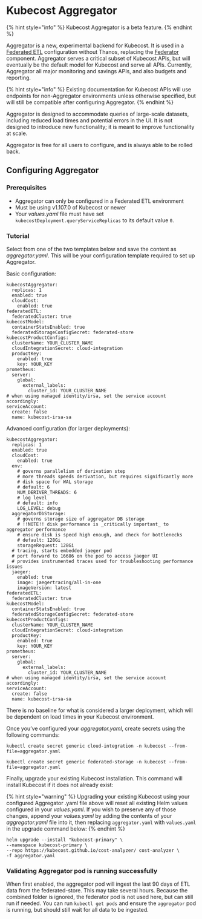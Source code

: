 # Kubecost Aggregator

{% hint style="info" %}
Kubecost Aggregator is a beta feature.
{% endhint %}

Aggregator is a new, experimental backend for Kubecost. It is used in a [Federated ETL](/install-and-configure/install/multi-cluster/federated-etl/federated-etl.md) configuration without Thanos, replacing the [Federator](/install-and-configure/install/multi-cluster/federated-etl/federated-etl.md#other-components) component.
Aggregator serves a critical subset of Kubecost APIs, but will eventually be the default model for Kubecost and serve all APIs. Currently, Aggregator all major monitoring and savings APIs, and also budgets and reporting.

{% hint style="info" %}
Existing documentation for Kubecost APIs will use endpoints for non-Aggregator environments unless otherwise specified, but will still be compatible after configuring Aggregator.
{% endhint %}

Aggregator is designed to accommodate queries of large-scale datasets, including reduced load times and potential errors in the UI. It is not designed to introduce new functionality; it is meant to improve functionality at scale.

Aggregator is free for all users to configure, and is always able to be rolled back.

## Configuring Aggregator

### Prerequisites

* Aggregator can only be configured in a Federated ETL environment
* Must be using v1.107.0 of Kubecost or newer
* Your *values.yaml* file must have set `kubecostDeployment.queryServiceReplicas` to its default value `0`. 

### Tutorial

Select from one of the two templates below and save the content as *aggregator.yaml*. This will be your configuration template required to set up Aggregator.

Basic configuration:

```
kubecostAggregator:
  replicas: 1
  enabled: true
  cloudCost:
    enabled: true
federatedETL:
  federatedCluster: true
kubecostModel:
  containerStatsEnabled: true
  federatedStorageConfigSecret: federated-store
kubecostProductConfigs:
  clusterName: YOUR_CLUSTER_NAME
  cloudIntegrationSecret: cloud-integration
  productKey:
    enabled: true
    key: YOUR_KEY
prometheus:
  server:
    global:
      external_labels:
        cluster_id: YOUR_CLUSTER_NAME
# when using managed identity/irsa, set the service account accordingly:
serviceAccount:
  create: false
  name: kubecost-irsa-sa
```

Advanced configuration (for larger deployments):

```
kubecostAggregator:
  replicas: 1
  enabled: true
  cloudCost:
    enabled: true
  env:
    # governs parallelism of derivation step
    # more threads speeds derivation, but requires significantly more 
    # disk space for WAL storage
    # default: 6
    NUM_DERIVER_THREADS: 6
    # log level
    # default: info
    LOG_LEVEL: debug
  aggregatorDbStorage:
    # governs storage size of aggregator DB storage
    # !!NOTE!! disk performance is _critically important_ to aggregator performance
    # ensure disk is specd high enough, and check for bottlenecks
    # default: 128Gi
    storageRequest: 128Gi
  # tracing, starts embedded jaeger pod
  # port forward to 16686 on the pod to access jaeger UI 
  # provides instrumented traces used for troubleshooting performance issues
  jaeger:
    enabled: true
    image: jaegertracing/all-in-one
    imageVersion: latest
federatedETL:
  federatedCluster: true
kubecostModel:
  containerStatsEnabled: true
  federatedStorageConfigSecret: federated-store
kubecostProductConfigs:
  clusterName: YOUR_CLUSTER_NAME
  cloudIntegrationSecret: cloud-integration
  productKey:
    enabled: true
    key: YOUR_KEY
prometheus:
  server:
    global:
      external_labels:
        cluster_id: YOUR_CLUSTER_NAME
# when using managed identity/irsa, set the service account accordingly:
serviceAccount:
  create: false
  name: kubecost-irsa-sa
```

There is no baseline for what is considered a larger deployment, which will be dependent on load times in your Kubecost environment.

Once you’ve configured your *aggregator.yaml*, create secrets using the following commands:

```
kubectl create secret generic cloud-integration -n kubecost --from-file=aggregator.yaml
```

```
kubectl create secret generic federated-storage -n kubecost --from-file=aggregator.yaml
```

Finally, upgrade your existing Kubecost installation. This command will install Kubecost if it does not already exist:

{% hint style="warning" %}
Upgrading your existing Kubecost using your configured Aggregator .yaml file above will reset all existing Helm values configured in your *values.yaml*. If you wish to preserve any of those changes, append your *values.yaml* by adding the contents of your *aggregator.yaml* file into it, then replacing `aggregator.yaml` with `values.yaml` in the upgrade command below:
{% endhint %}

```
helm upgrade --install "kubecost-primary" \
--namespace kubecost-primary \
--repo https://kubecost.github.io/cost-analyzer/ cost-analyzer \
-f aggregator.yaml
```

### Validating Aggregator pod is running successfully

When first enabled, the aggregator pod will ingest the last 90 days of ETL data from the federated-store. This may take several hours. Because the combined folder is ignored, the federator pod is not used here, but can still run if needed. You can run `kubectl get pods` and ensure the `aggregator` pod is running, but should still wait for all data to be ingested.
